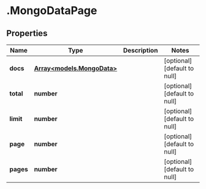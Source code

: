 # .MongoDataPage

## Properties
Name | Type | Description | Notes
------------ | ------------- | ------------- | -------------
**docs** | [**Array&lt;models.MongoData&gt;**](models.MongoData.md) |  | [optional] [default to null]
**total** | **number** |  | [optional] [default to null]
**limit** | **number** |  | [optional] [default to null]
**page** | **number** |  | [optional] [default to null]
**pages** | **number** |  | [optional] [default to null]


